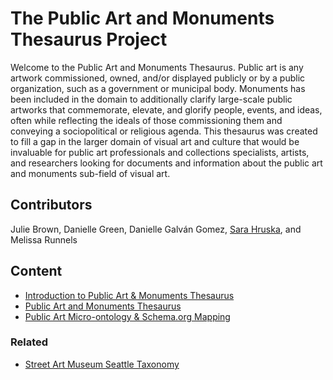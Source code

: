 # The Public Art and Monuments Thesaurus Project
Welcome to the Public Art and Monuments Thesaurus. Public art is any artwork commissioned, owned, and/or displayed
publicly or by a public organization, such as a government or municipal body. Monuments has
 been included in the domain to additionally clarify large-scale public artworks that
 commemorate, elevate, and glorify people, events, and ideas, often while reflecting the ideals
 of those commissioning them and conveying a sociopolitical or religious agenda. 
 This thesaurus  was created to fill a gap in the larger domain of visual art and culture that would be invaluable
 for public art professionals and collections specialists, artists, and researchers looking for
 documents and information about the public art and monuments sub-field of visual art. 

 ## Contributors
Julie Brown, Danielle Green, Danielle Galván Gomez, [Sara Hruska](https://github.com/sarahruska), and Melissa Runnels

## Content
- [Introduction to Public Art & Monuments Thesaurus](https://github.com/sarahruska/The-Public-Art-and-Monuments-Thesaurus/blob/main/Introduction%20to%20Public%20Art%20%26%20Monuments%20Thesaurus.pdf)
- [Public Art and Monuments Thesaurus](https://github.com/sarahruska/The-Public-Art-and-Monuments-Thesaurus/blob/main/pp_project_publicartandmonumentsthesaurus.xlsx)
- [Public Art Micro-ontology & Schema.org Mapping](https://github.com/sarahruska/The-Public-Art-and-Monuments-Thesaurus/blob/main/Public%20Art%20Micro-ontology%20%26%20Schema.org%20Paper.pdf)

### Related
- [Street Art Museum Seattle Taxonomy](https://github.com/sarahruska/The-Public-Art-and-Monuments-Thesaurus/blob/main/Street%20Art%20Museum%20Seattle%20Taxonomy.pdf)
